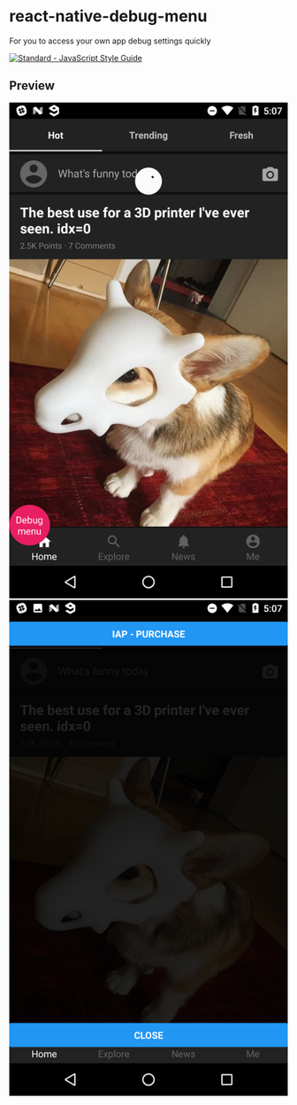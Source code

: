 # react-native-debug-menu

For you to access your own app debug settings quickly

[![Standard - JavaScript Style Guide](https://cdn.rawgit.com/feross/standard/master/badge.svg)](https://github.com/feross/standard)

## Preview
![Flat Mode](./docs/demo1.png)
![Flat Mode](./docs/demo2.png)


